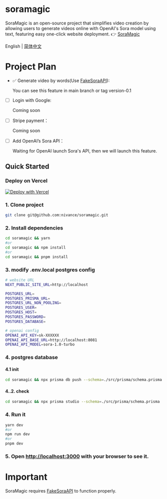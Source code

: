 # soramagic

SoraMagic is an open-source project that simplifies video creation by allowing users to generate videos online with OpenAI's Sora model using text, featuring easy one-click website deployment.
👉 [SoraMagic](https://soramagic.co)

English | [简体中文](https://github.com/nivance/soramagic/blob/main/README.zh-CN.md)


# Project Plan
- ✅ Generate video by words(Use [FakeSoraAPI](https://github.com/SoraWebui/FakeSoraAPI)):

  You can see this feature in main branch or tag version-0.1

- [ ] Login with Google:

  Coming soon

- [ ] Stripe payment：

  Coming soon

- [ ] Add OpenAI’s Sora API：

  Waiting for OpenAI launch Sora's API, then we will launch this feature.


## Quick Started

### Deploy on Vercel
[![Deploy with Vercel](https://vercel.com/button)](https://vercel.com/new/clone?repository-url=https%3A%2F%2Fgithub.com%2Fnivance%2Fsoramagic&project-name=soramagic&repository-name=soramagic&external-id=https%3A%2F%2Fgithub.com%2Fnivance%2Fsoramagic%2Ftree%2Fmain)

### 1. Clone project

```bash
git clone git@github.com:nivance/soramagic.git
```

### 2. Install dependencies

```bash
cd soramagic && yarn
#or
cd soramagic && npm install
#or
cd soramagic && pnpm install
```

### 3. modify .env.local postgres config

```bash
# website URL
NEXT_PUBLIC_SITE_URL=http://localhost

POSTGRES_URL=
POSTGRES_PRISMA_URL=
POSTGRES_URL_NON_POOLING=
POSTGRES_USER=
POSTGRES_HOST=
POSTGRES_PASSWORD=
POSTGRES_DATABASE=

# openai config
OPENAI_API_KEY=sk-XXXXXX
OPENAI_API_BASE_URL=http://localhost:8081
OPENAI_API_MODEL=sora-1.0-turbo
```

### 4. postgres database

#### 4.1 init

```bash
cd soramagic && npx prisma db push --schema=./src/prisma/schema.prisma
```

#### 4..2. check

```bash
cd soramagic && npx prisma studio --schema=./src/prisma/schema.prisma
```


### 4. Run it

```bash
yarn dev
#or
npm run dev
#or
pnpm dev
```

### 5. Open [http://localhost:3000](http://localhost:3000) with your browser to see it.


# Important
SoraMagic requires [FakeSoraAPI](https://github.com/SoraWebui/FakeSoraAPI) to function properly.

